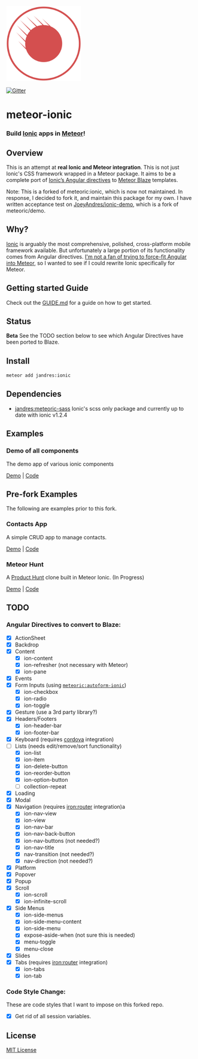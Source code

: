 <img src="docs/templates/meteor/public/meteoric-logo.png" alt="Meteoric Logo" width="200"/>

[![Gitter](https://badges.gitter.im/JoeyAndres/meteor-ionic.svg)](https://gitter.im/JoeyAndres/meteor-ionic?utm_source=badge&utm_medium=badge&utm_campaign=pr-badge)

# meteor-ionic

### Build [Ionic](http://ionicframework.com/) apps in [Meteor](https://www.meteor.com/)!

## Overview

This is an attempt at **real Ionic and Meteor integration**. This is not just Ionic's CSS framework wrapped in a Meteor package. It aims to be a complete port of [Ionic’s Angular directives](http://ionicframework.com/docs/api/) to [Meteor Blaze](https://www.meteor.com/blaze) templates.

Note: This is a forked of meteoric:ionic, which is now not maintained. In response, I decided to fork it, and maintain this package for my own. I have written acceptance test on [JoeyAndres/ionic-demo](https://github.com/JoeyAndres/ionic-demo), which is a fork of meteoric/demo.

## Why?
[Ionic](http://ionicframework.com/) is arguably the most comprehensive, polished, cross-platform mobile framework available. But unfortunately a large portion of its functionality comes from Angular directives. [I'm not a fan of trying to force-fit Angular into Meteor](https://medium.com/space-camp/your-meteor-app-probably-doesnt-need-angular-13986a0323f6), so I wanted to see if I could rewrite Ionic specifically for Meteor.

## Getting started Guide
Check out the [GUIDE.md](GUIDE.md) for a guide on how to get started.

## Status

**Beta** See the TODO section below to see which Angular Directives have been ported to Blaze.

## Install

```bash
meteor add jandres:ionic
```

## Dependencies

- [jandres:meteoric-sass](https://github.com/JoeyAndres/meteoric-sass/) Ionic's scss only package and currently up to date with ionic v1.2.4

## Examples

### Demo of all components
The demo app of various ionic components

[Demo](http://jandres-ionic.meteor.com/) |  [Code](https://github.com/JoeyAndres/ionic-demo)

## Pre-fork Examples

The following are examples prior to this fork.

### Contacts App
A simple CRUD app to manage contacts.

[Demo](http://meteoric-contacts.meteor.com) |  [Code](https://github.com/meteoric/contacts)

### Meteor Hunt
A [Product Hunt](http://producthunt.com) clone built in Meteor Ionic. (In Progress)

[Demo](http://meteorhunt.meteor.com/) |  [Code](https://github.com/meteoric/meteorhunt)

## TODO

### Angular Directives to convert to Blaze:
* [x] ActionSheet
* [x] Backdrop
* [x] Content
  * [x] ion-content
  * [x] ion-refresher (not necessary with Meteor)
  * [x] ion-pane
* [x] Events
* [x] Form Inputs (using [`meteoric:autoform-ionic`](https://github.com/meteoric/autoform-ionic))
  * [x] ion-checkbox
  * [x] ion-radio
  * [x] ion-toggle
* [x] Gesture (use a 3rd party library?)
* [x] Headers/Footers
  * [x] ion-header-bar
  * [x] ion-footer-bar
* [x] Keyboard (requires [cordova](http://cordova.apache.org/) integration)
* [ ] Lists (needs edit/remove/sort functionality)
  * [x] ion-list
  * [x] ion-item
  * [x] ion-delete-button
  * [x] ion-reorder-button
  * [x] ion-option-button
  * [ ] collection-repeat
* [x] Loading
* [x] Modal
* [x] Navigation (requires [iron:router](https://github.com/EventedMind/iron-router) integration)a
  * [x] ion-nav-view
  * [x] ion-view
  * [x] ion-nav-bar
  * [x] ion-nav-back-button
  * [x] ion-nav-buttons (not needed?)
  * [x] ion-nav-title
  * [x] nav-transition (not needed?)
  * [x] nav-direction (not needed?)
* [x] Platform
* [x] Popover
* [x] Popup
* [x] Scroll
  * [x] ion-scroll
  * [x] ion-infinite-scroll
* [x] Side Menus
  * [x] ion-side-menus
  * [x] ion-side-menu-content
  * [x] ion-side-menu
  * [x] expose-aside-when (not sure this is needed)
  * [x] menu-toggle
  * [x] menu-close
* [x] Slides
* [x] Tabs (requires [iron:router](https://github.com/EventedMind/iron-router) integration)
  * [x] ion-tabs
  * [x] ion-tab
  
### Code Style Change: 
These are code styles that I want to impose on this forked repo.
* [x] Get rid of all session variables.

## License
[MIT License](https://github.com/meteoric/meteor-ionic/blob/master/LICENSE)
